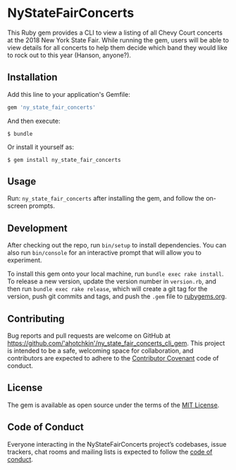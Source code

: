 # NyStateFairConcerts

This Ruby gem provides a CLI to view a listing of all Chevy Court concerts at the 2018 New York State Fair. While running the gem, users will be able to view details for all concerts to help them decide which band they would like to rock out to this year (Hanson, anyone?).

## Installation

Add this line to your application's Gemfile:

```ruby
gem 'ny_state_fair_concerts'
```

And then execute:

    $ bundle

Or install it yourself as:

    $ gem install ny_state_fair_concerts

## Usage

Run: `ny_state_fair_concerts` after installing the gem, and follow the on-screen prompts.

## Development

After checking out the repo, run `bin/setup` to install dependencies. You can also run `bin/console` for an interactive prompt that will allow you to experiment.

To install this gem onto your local machine, run `bundle exec rake install`. To release a new version, update the version number in `version.rb`, and then run `bundle exec rake release`, which will create a git tag for the version, push git commits and tags, and push the `.gem` file to [rubygems.org](https://rubygems.org).

## Contributing

Bug reports and pull requests are welcome on GitHub at https://github.com/'ahotchkin'/ny_state_fair_concerts_cli_gem. This project is intended to be a safe, welcoming space for collaboration, and contributors are expected to adhere to the [Contributor Covenant](http://contributor-covenant.org) code of conduct.

## License

The gem is available as open source under the terms of the [MIT License](https://opensource.org/licenses/MIT).

## Code of Conduct

Everyone interacting in the NyStateFairConcerts project’s codebases, issue trackers, chat rooms and mailing lists is expected to follow the [code of conduct](https://github.com/'ahotchkin'/ny_state_fair_concerts_cli_gem/blob/master/CODE_OF_CONDUCT.md).
